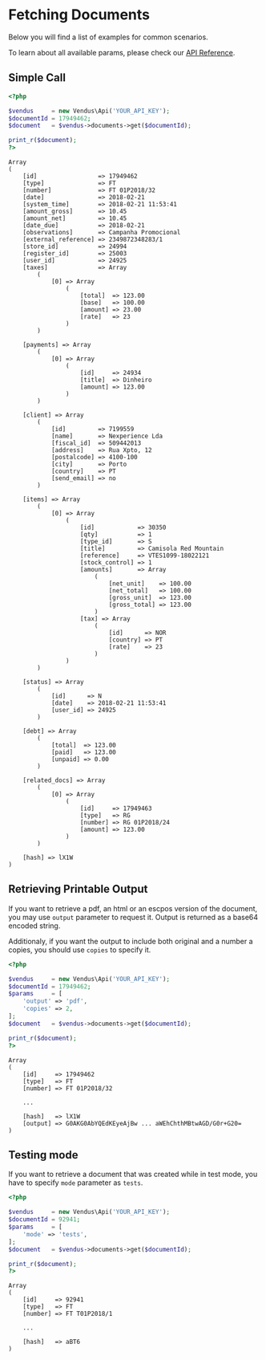 # Fetching Documents

Below you will find a list of examples for common scenarios. 

To learn about all available params, please check our [API Reference](https://www.vendus.pt/ws/documents.doc).

## Simple Call


```php
<?php

$vendus     = new Vendus\Api('YOUR_API_KEY');
$documentId = 17949462;
$document   = $vendus->documents->get($documentId);

print_r($document);
?>
```
```
Array
(
    [id]                 => 17949462
    [type]               => FT
    [number]             => FT 01P2018/32
    [date]               => 2018-02-21
    [system_time]        => 2018-02-21 11:53:41
    [amount_gross]       => 10.45
    [amount_net]         => 10.45
    [date_due]           => 2018-02-21
    [observations]       => Campanha Promocional
    [external_reference] => 2349872348283/1
    [store_id]           => 24994
    [register_id]        => 25003
    [user_id]            => 24925
    [taxes]              => Array
        (
            [0] => Array
                (
                    [total]  => 123.00
                    [base]   => 100.00
                    [amount] => 23.00
                    [rate]   => 23
                )
        )

    [payments] => Array
        (
            [0] => Array
                (
                    [id]     => 24934
                    [title]  => Dinheiro
                    [amount] => 123.00
                )
        )

    [client] => Array
        (
            [id]         => 7199559
            [name]       => Nexperience Lda
            [fiscal_id]  => 509442013
            [address]    => Rua Xpto, 12
            [postalcode] => 4100-100
            [city]       => Porto
            [country]    => PT
            [send_email] => no
        )

    [items] => Array
        (
            [0] => Array
                (
                    [id]            => 30350
                    [qty]           => 1
                    [type_id]       => S
                    [title]         => Camisola Red Mountain
                    [reference]     => VTES1099-18022121
                    [stock_control] => 1
                    [amounts]       => Array
                        (
                            [net_unit]    => 100.00
                            [net_total]   => 100.00
                            [gross_unit]  => 123.00
                            [gross_total] => 123.00
                        )
                    [tax] => Array
                        (
                            [id]      => NOR
                            [country] => PT
                            [rate]    => 23
                        )
                )
        )

    [status] => Array
        (
            [id]      => N
            [date]    => 2018-02-21 11:53:41
            [user_id] => 24925
        )

    [debt] => Array
        (
            [total]  => 123.00
            [paid]   => 123.00
            [unpaid] => 0.00
        )

    [related_docs] => Array
        (
            [0] => Array
                (
                    [id]     => 17949463
                    [type]   => RG
                    [number] => RG 01P2018/24
                    [amount] => 123.00
                )
        )

    [hash] => lX1W
)
```

## Retrieving Printable Output
If you want to retrieve a pdf, an html or an escpos version of the document, you may use `output` parameter to request it. Output is returned as a base64 encoded string. 

Additionaly, if you want the output to include both original and a number a copies, you should use `copies` to specify it.

```php
<?php

$vendus     = new Vendus\Api('YOUR_API_KEY');
$documentId = 17949462;
$params     = [
    'output' => 'pdf', 
    'copies' => 2,
];
$document   = $vendus->documents->get($documentId);

print_r($document);
?>
```
```
Array
(
    [id]     => 17949462
    [type]   => FT
    [number] => FT 01P2018/32
    
    ...

    [hash]   => lX1W
    [output] => G0AKG0AbYQEdKEyeAjBw ... aWEhChthMBtwAGD/G0r+G20=
)
```

## Testing mode
If you want to retrieve a document that was created while in test mode, you have to specify `mode` parameter as `tests`.
```php
<?php

$vendus     = new Vendus\Api('YOUR_API_KEY');
$documentId = 92941;
$params     = [
    'mode' => 'tests', 
];
$document   = $vendus->documents->get($documentId);

print_r($document);
?>
```
```
Array
(
    [id]     => 92941
    [type]   => FT
    [number] => FT T01P2018/1
    
    ...

    [hash]   => aBT6
)
```